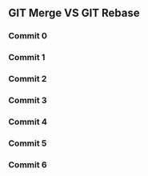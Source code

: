 
## GIT Merge VS GIT Rebase

### Commit 0
### Commit 1
### Commit 2
### Commit 3
### Commit 4
### Commit 5
### Commit 6